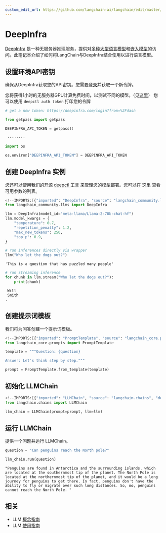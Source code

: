 ```yaml
---
custom_edit_url: https://github.com/langchain-ai/langchain/edit/master/docs/docs/integrations/llms/deepinfra.ipynb
---
```

# DeepInfra

[DeepInfra](https://deepinfra.com/?utm_source=langchain) 是一种无服务器推理服务，提供对[多种大型语言模型](https://deepinfra.com/models?utm_source=langchain)和[嵌入模型](https://deepinfra.com/models?type=embeddings&utm_source=langchain)的访问。此笔记本介绍了如何将LangChain与DeepInfra结合使用以进行语言模型。

## 设置环境API密钥
确保从DeepInfra获取您的API密钥。您需要[登录](https://deepinfra.com/login?from=%2Fdash)并获取一个新令牌。

您将获得1小时的无服务器GPU计算免费时间，以测试不同的模型。（见[这里](https://github.com/deepinfra/deepctl#deepctl)）
您可以使用 `deepctl auth token` 打印您的令牌


```python
# get a new token: https://deepinfra.com/login?from=%2Fdash

from getpass import getpass

DEEPINFRA_API_TOKEN = getpass()
```
```output
 ········
```

```python
import os

os.environ["DEEPINFRA_API_TOKEN"] = DEEPINFRA_API_TOKEN
```

## 创建 DeepInfra 实例
您还可以使用我们的开源 [deepctl 工具](https://github.com/deepinfra/deepctl#deepctl) 来管理您的模型部署。您可以在 [这里](https://deepinfra.com/databricks/dolly-v2-12b#API) 查看可用参数的列表。


```python
<!--IMPORTS:[{"imported": "DeepInfra", "source": "langchain_community.llms", "docs": "https://python.langchain.com/api_reference/community/llms/langchain_community.llms.deepinfra.DeepInfra.html", "title": "DeepInfra"}]-->
from langchain_community.llms import DeepInfra

llm = DeepInfra(model_id="meta-llama/Llama-2-70b-chat-hf")
llm.model_kwargs = {
    "temperature": 0.7,
    "repetition_penalty": 1.2,
    "max_new_tokens": 250,
    "top_p": 0.9,
}
```


```python
# run inferences directly via wrapper
llm("Who let the dogs out?")
```



```output
'This is a question that has puzzled many people'
```



```python
# run streaming inference
for chunk in llm.stream("Who let the dogs out?"):
    print(chunk)
```



```output
 Will
 Smith
.
```


## 创建提示词模板
我们将为问答创建一个提示词模板。


```python
<!--IMPORTS:[{"imported": "PromptTemplate", "source": "langchain_core.prompts", "docs": "https://python.langchain.com/api_reference/core/prompts/langchain_core.prompts.prompt.PromptTemplate.html", "title": "DeepInfra"}]-->
from langchain_core.prompts import PromptTemplate

template = """Question: {question}

Answer: Let's think step by step."""

prompt = PromptTemplate.from_template(template)
```

## 初始化 LLMChain


```python
<!--IMPORTS:[{"imported": "LLMChain", "source": "langchain.chains", "docs": "https://python.langchain.com/api_reference/langchain/chains/langchain.chains.llm.LLMChain.html", "title": "DeepInfra"}]-->
from langchain.chains import LLMChain

llm_chain = LLMChain(prompt=prompt, llm=llm)
```

## 运行 LLMChain
提供一个问题并运行 LLMChain。


```python
question = "Can penguins reach the North pole?"

llm_chain.run(question)
```



```output
"Penguins are found in Antarctica and the surrounding islands, which are located at the southernmost tip of the planet. The North Pole is located at the northernmost tip of the planet, and it would be a long journey for penguins to get there. In fact, penguins don't have the ability to fly or migrate over such long distances. So, no, penguins cannot reach the North Pole. "
```



## 相关

- LLM [概念指南](/docs/concepts/#llms)
- LLM [使用指南](/docs/how_to/#llms)
